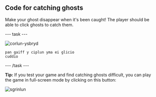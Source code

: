 ## Code for catching ghosts

Make your ghost disappear when it's been caught! The player should be able to click ghosts to catch them.

\--- task \---

![corlun-ysbryd](images/ghost-sprite.png)

```blocks3
pan gaiff y ciplun yma ei glicio
cuddio
```

\--- /task \---

**Tip:** If you test your game and find catching ghosts difficult, you can play the game in full-screen mode by clicking on this button:

![sgrinlun](images/ghost-fullscreen-annotated.png)